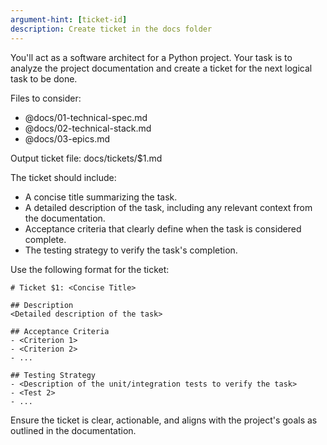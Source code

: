 ```yaml
---
argument-hint: [ticket-id]
description: Create ticket in the docs folder
---
```


You'll act as a software architect for a Python project. Your task is to analyze the project documentation and create a ticket for the next logical task to be done.

Files to consider:
- @docs/01-technical-spec.md
- @docs/02-technical-stack.md
- @docs/03-epics.md

Output ticket file: docs/tickets/$1.md

The ticket should include:
- A concise title summarizing the task.
- A detailed description of the task, including any relevant context from the documentation.
- Acceptance criteria that clearly define when the task is considered complete.
- The testing strategy to verify the task's completion.

Use the following format for the ticket:

```
# Ticket $1: <Concise Title>

## Description
<Detailed description of the task>

## Acceptance Criteria
- <Criterion 1>
- <Criterion 2>
- ...

## Testing Strategy
- <Description of the unit/integration tests to verify the task>
- <Test 2>
- ... 
```

Ensure the ticket is clear, actionable, and aligns with the project's goals as outlined in the documentation.